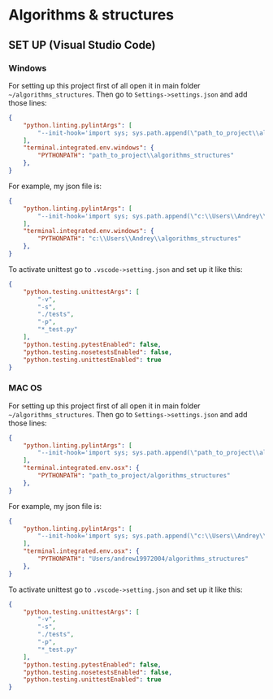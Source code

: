# Algorithms & structures

## SET UP (Visual Studio Code)

### Windows
For setting up this project first of all open it in main folder `~/algorithms_structures`. Then go to `Settings->settings.json` and add those lines:
```json
{
    "python.linting.pylintArgs": [
        "--init-hook='import sys; sys.path.append(\"path_to_project\\algorithms_structures\")'"
    ],
    "terminal.integrated.env.windows": {
        "PYTHONPATH": "path_to_project\\algorithms_structures"
    },
}
```
For example, my json file is:
```json
{
    "python.linting.pylintArgs": [
        "--init-hook='import sys; sys.path.append(\"c:\\Users\\Andrey\\algorithms_structures\")'"
    ],
    "terminal.integrated.env.windows": {
        "PYTHONPATH": "c:\\Users\\Andrey\\algorithms_structures"
    },
}
```
To activate unittest go to `.vscode->setting.json` and set up it like this:
```json
{
    "python.testing.unittestArgs": [
        "-v",
        "-s",
        "./tests",
        "-p",
        "*_test.py"
    ],
    "python.testing.pytestEnabled": false,
    "python.testing.nosetestsEnabled": false,
    "python.testing.unittestEnabled": true
}
```

### MAC OS

For setting up this project first of all open it in main folder `~/algorithms_structures`. Then go to `Settings->settings.json` and add those lines:
```json
{
    "python.linting.pylintArgs": [
        "--init-hook='import sys; sys.path.append(\"path_to_project\\algorithms_structures\")'"
    ],
    "terminal.integrated.env.osx": {
        "PYTHONPATH": "path_to_project/algorithms_structures"
    },
}
```
For example, my json file is:
```json
{
    "python.linting.pylintArgs": [
        "--init-hook='import sys; sys.path.append(\"c:\\Users\\Andrey\\algorithms_structures\")'"
    ],
    "terminal.integrated.env.osx": {
        "PYTHONPATH": "Users/andrew19972004/algorithms_structures"
    },
}
```
To activate unittest go to `.vscode->setting.json` and set up it like this:
```json
{
    "python.testing.unittestArgs": [
        "-v",
        "-s",
        "./tests",
        "-p",
        "*_test.py"
    ],
    "python.testing.pytestEnabled": false,
    "python.testing.nosetestsEnabled": false,
    "python.testing.unittestEnabled": true
}
```
